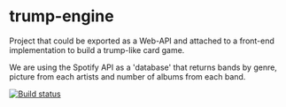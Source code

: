 # trump-engine
Project that could be exported as a Web-API and attached to a front-end implementation to build a trump-like card game.

We are using the Spotify API as a 'database' that returns bands by genre, picture from each artists and number of albums from each band.


[![Build status](https://ci.appveyor.com/api/projects/status/padwxu4pv7qyrnut/branch/master?svg=true)](https://ci.appveyor.com/project/ThiagoSanches/trump-engine/branch/master)

